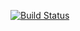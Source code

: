 [![Build Status](https://travis-ci.org/juanultimate/demo-fitness.svg?branch=master)](https://travis-ci.org/juanultimate/demo-fitness)